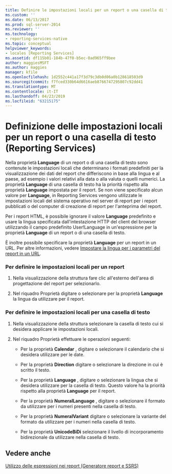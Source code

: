 ```yaml
---
title: Definire le impostazioni locali per un report o una casella di testo (Reporting Services) | Microsoft Docs
ms.custom: ''
ms.date: 06/13/2017
ms.prod: sql-server-2014
ms.reviewer: ''
ms.technology:
- reporting-services-native
ms.topic: conceptual
helpviewer_keywords:
- locales [Reporting Services]
ms.assetid: df115b01-184b-47f0-b5ec-0ad965ff9bee
author: maggiesMSFT
ms.author: maggies
manager: kfile
ms.openlocfilehash: 1d2552c441a17f3d79c3db0d06a0b128618503d9
ms.sourcegitcommit: f7fced330b64d6616aeb8766747295807c92dd41
ms.translationtype: MT
ms.contentlocale: it-IT
ms.lasthandoff: 04/23/2019
ms.locfileid: "63215175"
---
```

# <a name="set-the-locale-for-a-report-or-text-box-reporting-services"></a>Definizione delle impostazioni locali per un report o una casella di testo (Reporting Services)
  Nella proprietà **Language** di un report o di una casella di testo sono contenute le impostazioni locali che determinano i formati predefiniti per la visualizzazione dei dati del report che differiscono in base alla lingua e al paese, ad esempio i valori relativi alla data o alla valuta o quelli numerici. La proprietà **Language** di una casella di testo ha la priorità rispetto alla proprietà **Language** impostata per il report. Se non viene specificato alcun valore per **Language**, in Reporting Services vengono utilizzate le impostazioni locali del sistema operativo nel server di report per i report pubblicati o del computer di creazione di report per l'anteprima del report.  
  
 Per i report HTML, è possibile ignorare il valore **Language** predefinito e usare la lingua specificata dall'intestazione HTTP del client del browser utilizzando il campo predefinito User!Language in un'espressione per la proprietà **Language** di un report o di una casella di testo.  
  
 È inoltre possibile specificare la proprietà **Language** per un report in un URL. Per altre informazioni, vedere [Impostare la lingua per i parametri del report in un URL](../set-the-language-for-report-parameters-in-a-url.md).  
  
### <a name="to-set-the-locale-for-a-report"></a>Per definire le impostazioni locali per un report  
  
1.  Nella visualizzazione della struttura fare clic all'esterno dell'area di progettazione del report per selezionarlo.  
  
2.  Nel riquadro Proprietà digitare o selezionare per la proprietà **Language** la lingua da utilizzare per il report.  
  
### <a name="to-set-the-locale-for-a-text-box"></a>Per definire le impostazioni locali per una casella di testo  
  
1.  Nella visualizzazione della struttura selezionare la casella di testo cui si desidera applicare le impostazioni locali.  
  
2.  Nel riquadro Proprietà effettuare le operazioni seguenti:  
  
    -   Per la proprietà **Calendar** , digitare o selezionare il calendario che si desidera utilizzare per le date.  
  
    -   Per la proprietà **Direction** digitare o selezionare la direzione in cui è scritto il testo.  
  
    -   Per la proprietà **Language** , digitare o selezionare la lingua che si desidera utilizzare per la casella di testo. Questo valore ha la priorità rispetto alla proprietà **Language** per il report.  
  
    -   Per la proprietà **NumeralLanguage** , digitare o selezionare il formato da utilizzare per i numeri presenti nella casella di testo.  
  
    -   Per la proprietà **NumeralVariant** digitare o selezionare la variante del formato da utilizzare per i numeri nella casella di testo.  
  
    -   Per la proprietà **UnicodeBiDi** selezionare il livello di incorporamento bidirezionale da utilizzare nella casella di testo.  
  
## <a name="see-also"></a>Vedere anche  
 [Utilizzo delle espressioni nei report &#40;Generatore report e SSRS&#41;](expression-uses-in-reports-report-builder-and-ssrs.md)  
  
  
